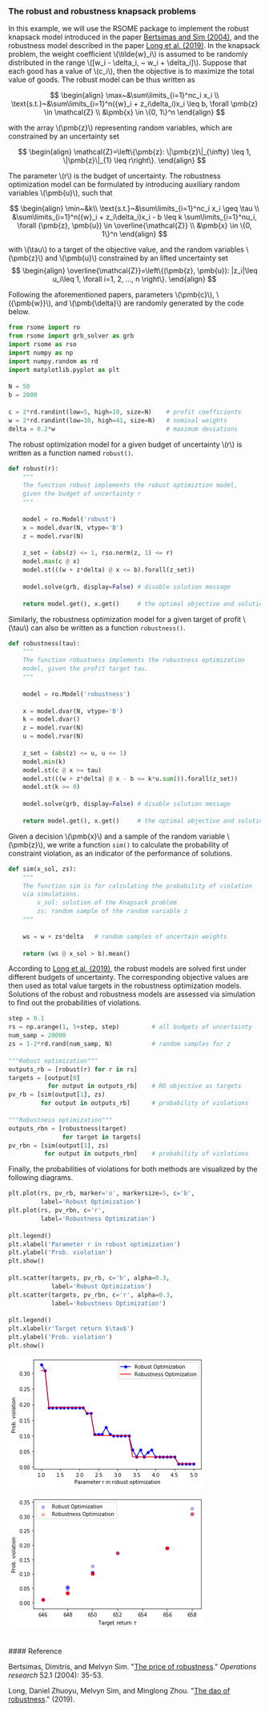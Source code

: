 <script src="https://cdn.mathjax.org/mathjax/latest/MathJax.js?config=TeX-AMS-MML_HTMLorMML" type="text/javascript"></script>

### The robust and robustness knapsack problems

In this example, we will use the RSOME package to implement the robust knapsack model introduced in the paper [Bertsimas and Sim (2004)](#ref1), and the robustness model described in the paper [Long et al. (2019)](#ref2). In the knapsack problem, the weight coefficient \\(\tilde{w}_i\\) is assumed to be randomly distributed in the range \\([w_i - \delta_i, ~ w_i + \delta_i]\\). Suppose that each good has a value of \\(c_i\\), then the objective is to maximize the total value of goods. The robust model can be thus written as

$$
\begin{align}
\max~&\sum\limits_{i=1}^nc_i x_i \\
\text{s.t.}~&\sum\limits_{i=1}^n({w}_i + z_i\delta_i)x_i \leq b, \forall \pmb{z} \in \mathcal{Z} \\
&\pmb{x} \in \{0, 1\}^n
\end{align}
$$

with the array \\(\pmb{z}\\) representing random variables, which are constrained by an uncertainty set

$$
\begin{align}
\mathcal{Z}=\left\{\pmb{z}: \|\pmb{z}\|_{\infty} \leq 1, \|\pmb{z}\|_{1} \leq r\right\}.
\end{align}
$$

The parameter \\(r\\) is the budget of uncertainty. The robustness optimization model can be formulated by introducing auxiliary random variables \\(\pmb{u}\\), such that

$$
\begin{align}
\min~&k\\
\text{s.t.}~&\sum\limits_{i=1}^nc_i x_i \geq \tau \\
&\sum\limits_{i=1}^n({w}_i + z_i\delta_i)x_i - b \leq k \sum\limits_{i=1}^nu_i, \forall (\pmb{z}, \pmb{u}) \in \overline{\mathcal{Z}} \\
&\pmb{x} \in \{0, 1\}^n
\end{align}
$$

with \\(\tau\\) to a target of the objective value, and the random variables \\(\pmb{z}\\) and \\(\pmb{u}\\) constrained by an lifted uncertainty set
$$
\begin{align}
\overline{\mathcal{Z}}=\left\{(\pmb{z}, \pmb{u}): |z_i|\leq u_i\leq 1, \forall i=1, 2, ..., n \right\}.
\end{align}
$$

Following the aforementioned papers, parameters \\(\pmb{c}\\), \\({\pmb{w}}\\), and \\(\pmb{\delta}\\) are randomly generated by the code below.


```python
from rsome import ro
from rsome import grb_solver as grb
import rsome as rso
import numpy as np
import numpy.random as rd
import matplotlib.pyplot as plt

N = 50
b = 2000

c = 2*rd.randint(low=5, high=10, size=N)    # profit coefficients
w = 2*rd.randint(low=10, high=41, size=N)   # nominal weights
delta = 0.2*w                               # maximum deviations
```

The robust optimization model for a given budget of uncertainty \\(r\\) is written as a function named <code>robust()</code>.


```python
def robust(r):
    """
    The function robust implements the robust optimiztion model,
    given the budget of uncertainty r
    """

    model = ro.Model('robust')
    x = model.dvar(N, vtype='B')    
    z = model.rvar(N)              

    z_set = (abs(z) <= 1, rso.norm(z, 1) <= r)
    model.max(c @ x)
    model.st(((w + z*delta) @ x <= b).forall(z_set))

    model.solve(grb, display=False) # disable solution message

    return model.get(), x.get()     # the optimal objective and solution
```

Similarly, the robustness optimization model for a given target of profit \\(\tau\\) can also be written as a function <code>robustness()</code>.


```python
def robustness(tau):
    """
    The function robustness implements the robustness optimization
    model, given the profit target tau.
    """

    model = ro.Model('robustness')

    x = model.dvar(N, vtype='B')    
    k = model.dvar()              
    z = model.rvar(N)           
    u = model.rvar(N)           

    z_set = (abs(z) <= u, u <= 1)
    model.min(k)
    model.st(c @ x >= tau)
    model.st(((w + z*delta) @ x - b <= k*u.sum()).forall(z_set))
    model.st(k >= 0)

    model.solve(grb, display=False) # disable solution message

    return model.get(), x.get()     # the optimal objective and solution
```

Given a decision \\(\pmb{x}\\) and a sample of the random variable \\(\pmb{z}\\), we write a function <code>sim()</code> to calculate the probability of constraint violation, as an indicator of the performance of solutions.


```python
def sim(x_sol, zs):
    """
    The function sim is for calculating the probability of violation
    via simulations.
        x_sol: solution of the Knapsack problem
        zs: random sample of the random variable z
    """

    ws = w + zs*delta   # random samples of uncertain weights

    return (ws @ x_sol > b).mean()

```

According to [Long et al. (2019)](#ref2), the robust models are solved first under different budgets of uncertainty. The corresponding objective values are then used as total value targets in the robustness optimization models. Solutions of the robust and robustness models are assessed via simulation to find out the probabilities of violations.


```python
step = 0.1
rs = np.arange(1, 5+step, step)         # all budgets of uncertainty
num_samp = 20000
zs = 1-2*rd.rand(num_samp, N)           # random samples for z

"""Robust optimization"""
outputs_rb = [robust(r) for r in rs]
targets = [output[0]
           for output in outputs_rb]    # RO objective as targets
pv_rb = [sim(output[1], zs)
         for output in outputs_rb]      # probability of violations

"""Robustness optimization"""
outputs_rbn = [robustness(target)
               for target in targets]   
pv_rbn = [sim(output[1], zs)
          for output in outputs_rbn]    # probability of violations
```

Finally, the probabilities of violations for both methods are visualized by the following diagrams.


```python
plt.plot(rs, pv_rb, marker='o', markersize=5, c='b',
         label='Robust Optimization')
plt.plot(rs, pv_rbn, c='r',
         label='Robustness Optimization')

plt.legend()
plt.xlabel('Parameter r in robust optimization')
plt.ylabel('Prob. violation')
plt.show()

plt.scatter(targets, pv_rb, c='b', alpha=0.3,
            label='Robust Optimization')
plt.scatter(targets, pv_rbn, c='r', alpha=0.3,
            label='Robustness Optimization')

plt.legend()
plt.xlabel(r'Target return $\tau$')
plt.ylabel('Prob. violation')
plt.show()
```


![png](output_27_0.png)



![png](output_27_1.png)


<br>
#### Reference

<a id="ref1"></a>
Bertsimas, Dimitris, and Melvyn Sim. "[The price of robustness](https://pubsonline.informs.org/doi/abs/10.1287/opre.1030.0065)." <i>Operations research</i> 52.1 (2004): 35-53.


<a id="ref2"></a>
Long, Daniel Zhuoyu, Melvyn Sim, and Minglong Zhou. "[The dao of robustness](https://www.researchgate.net/publication/337185661_The_Dao_of_Robustness)." (2019).
